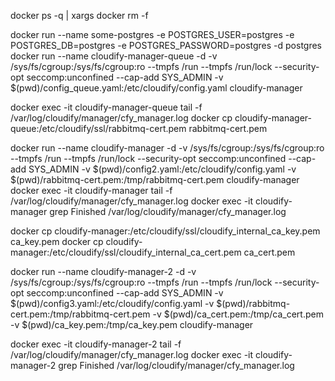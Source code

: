 docker ps -q | xargs docker rm -f

docker run --name some-postgres -e POSTGRES_USER=postgres -e POSTGRES_DB=postgres -e POSTGRES_PASSWORD=postgres -d postgres
docker run --name cloudify-manager-queue -d -v /sys/fs/cgroup:/sys/fs/cgroup:ro --tmpfs /run --tmpfs /run/lock --security-opt seccomp:unconfined --cap-add SYS_ADMIN  -v $(pwd)/config_queue.yaml:/etc/cloudify/config.yaml cloudify-manager

docker exec -it cloudify-manager-queue tail -f  /var/log/cloudify/manager/cfy_manager.log
docker cp cloudify-manager-queue:/etc/cloudify/ssl/rabbitmq-cert.pem rabbitmq-cert.pem

docker run --name cloudify-manager -d -v /sys/fs/cgroup:/sys/fs/cgroup:ro --tmpfs /run --tmpfs /run/lock --security-opt seccomp:unconfined --cap-add SYS_ADMIN  -v $(pwd)/config2.yaml:/etc/cloudify/config.yaml  -v $(pwd)/rabbitmq-cert.pem:/tmp/rabbitmq-cert.pem cloudify-manager
docker exec -it cloudify-manager tail -f  /var/log/cloudify/manager/cfy_manager.log
docker exec -it cloudify-manager grep Finished /var/log/cloudify/manager/cfy_manager.log

docker cp cloudify-manager:/etc/cloudify/ssl/cloudify_internal_ca_key.pem ca_key.pem
docker cp cloudify-manager:/etc/cloudify/ssl/cloudify_internal_ca_cert.pem ca_cert.pem

docker run --name cloudify-manager-2 -d -v /sys/fs/cgroup:/sys/fs/cgroup:ro --tmpfs /run --tmpfs /run/lock --security-opt seccomp:unconfined --cap-add SYS_ADMIN  -v $(pwd)/config3.yaml:/etc/cloudify/config.yaml  -v $(pwd)/rabbitmq-cert.pem:/tmp/rabbitmq-cert.pem -v $(pwd)/ca_cert.pem:/tmp/ca_cert.pem -v $(pwd)/ca_key.pem:/tmp/ca_key.pem cloudify-manager

docker exec -it cloudify-manager-2 tail -f  /var/log/cloudify/manager/cfy_manager.log
docker exec -it cloudify-manager-2 grep Finished /var/log/cloudify/manager/cfy_manager.log
